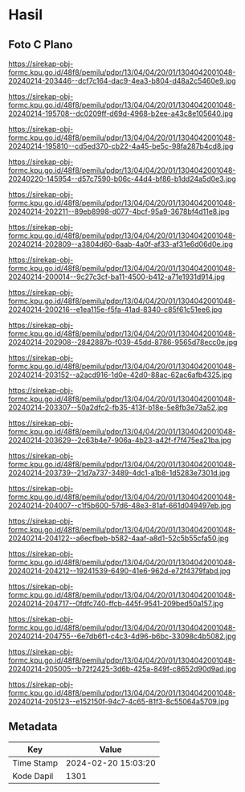 # Hasil

## Foto C Plano

https://sirekap-obj-formc.kpu.go.id/48f8/pemilu/pdpr/13/04/04/20/01/1304042001048-20240214-203446--dcf7c164-dac9-4ea3-b804-d48a2c5460e9.jpg

https://sirekap-obj-formc.kpu.go.id/48f8/pemilu/pdpr/13/04/04/20/01/1304042001048-20240214-195708--dc0209ff-d69d-4968-b2ee-a43c8e105640.jpg

https://sirekap-obj-formc.kpu.go.id/48f8/pemilu/pdpr/13/04/04/20/01/1304042001048-20240214-195810--cd5ed370-cb22-4a45-be5c-98fa287b4cd8.jpg

https://sirekap-obj-formc.kpu.go.id/48f8/pemilu/pdpr/13/04/04/20/01/1304042001048-20240220-145954--d57c7590-b06c-44d4-bf86-b1dd24a5d0e3.jpg

https://sirekap-obj-formc.kpu.go.id/48f8/pemilu/pdpr/13/04/04/20/01/1304042001048-20240214-202211--89eb8998-d077-4bcf-95a9-3678bf4d11e8.jpg

https://sirekap-obj-formc.kpu.go.id/48f8/pemilu/pdpr/13/04/04/20/01/1304042001048-20240214-202809--a3804d60-6aab-4a0f-af33-af31e6d06d0e.jpg

https://sirekap-obj-formc.kpu.go.id/48f8/pemilu/pdpr/13/04/04/20/01/1304042001048-20240214-200014--9c27c3cf-ba11-4500-b412-a71e1931d914.jpg

https://sirekap-obj-formc.kpu.go.id/48f8/pemilu/pdpr/13/04/04/20/01/1304042001048-20240214-200216--e1ea115e-f5fa-41ad-8340-c85f61c51ee6.jpg

https://sirekap-obj-formc.kpu.go.id/48f8/pemilu/pdpr/13/04/04/20/01/1304042001048-20240214-202908--2842887b-f039-45dd-8786-9565d78ecc0e.jpg

https://sirekap-obj-formc.kpu.go.id/48f8/pemilu/pdpr/13/04/04/20/01/1304042001048-20240214-203152--a2acd916-1d0e-42d0-88ac-62ac6afb4325.jpg

https://sirekap-obj-formc.kpu.go.id/48f8/pemilu/pdpr/13/04/04/20/01/1304042001048-20240214-203307--50a2dfc2-fb35-413f-b18e-5e8fb3e73a52.jpg

https://sirekap-obj-formc.kpu.go.id/48f8/pemilu/pdpr/13/04/04/20/01/1304042001048-20240214-203629--2c63b4e7-906a-4b23-a42f-f7f475ea21ba.jpg

https://sirekap-obj-formc.kpu.go.id/48f8/pemilu/pdpr/13/04/04/20/01/1304042001048-20240214-203739--21d7a737-3489-4dc1-a1b8-1d5283e7301d.jpg

https://sirekap-obj-formc.kpu.go.id/48f8/pemilu/pdpr/13/04/04/20/01/1304042001048-20240214-204007--c1f5b600-57d6-48e3-81af-661d049497eb.jpg

https://sirekap-obj-formc.kpu.go.id/48f8/pemilu/pdpr/13/04/04/20/01/1304042001048-20240214-204122--a6ecfbeb-b582-4aaf-a8d1-52c5b55cfa50.jpg

https://sirekap-obj-formc.kpu.go.id/48f8/pemilu/pdpr/13/04/04/20/01/1304042001048-20240214-204212--19241539-6490-41e6-962d-e72f4379fabd.jpg

https://sirekap-obj-formc.kpu.go.id/48f8/pemilu/pdpr/13/04/04/20/01/1304042001048-20240214-204717--0fdfc740-ffcb-445f-9541-209bed50a157.jpg

https://sirekap-obj-formc.kpu.go.id/48f8/pemilu/pdpr/13/04/04/20/01/1304042001048-20240214-204755--6e7db6f1-c4c3-4d96-b6bc-33098c4b5082.jpg

https://sirekap-obj-formc.kpu.go.id/48f8/pemilu/pdpr/13/04/04/20/01/1304042001048-20240214-205005--b72f2425-3d6b-425a-849f-c8652d90d9ad.jpg

https://sirekap-obj-formc.kpu.go.id/48f8/pemilu/pdpr/13/04/04/20/01/1304042001048-20240214-205123--e152150f-94c7-4c65-81f3-8c55064a5709.jpg


## Metadata

| Key        | Value               |
| ---------- | ------------------- |
| Time Stamp | 2024-02-20 15:03:20 |
| Kode Dapil | 1301                |



